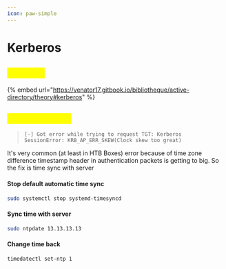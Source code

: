 ```yaml
---
icon: paw-simple
---
```


# Kerberos

## <mark style="color:yellow;">THEORY</mark>

{% embed url="https://venator17.gitbook.io/bibliotheque/active-directory/theory#kerberos" %}

## <mark style="color:yellow;">CLOCK ERROR</mark>

> `[-] Got error while trying to request TGT: Kerberos SessionError: KRB_AP_ERR_SKEW(Clock skew too great)`

It's very common (at least in HTB Boxes) error because of time zone difference timestamp header in authentication packets is getting to big. So the fix is time sync with server

#### Stop default automatic time sync

```bash
sudo systemctl stop systemd-timesyncd
```

#### Sync time with server

```bash
sudo ntpdate 13.13.13.13
```

#### Change time back

```bash
timedatectl set-ntp 1
```
